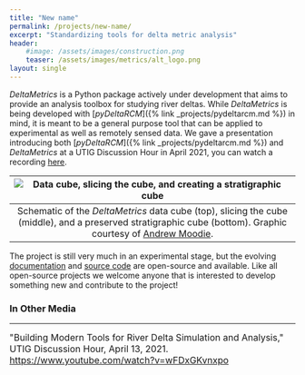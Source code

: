 ```yaml
---
title: "New name"
permalink: /projects/new-name/
excerpt: "Standardizing tools for delta metric analysis"
header:
    #image: /assets/images/construction.png
    teaser: /assets/images/metrics/alt_logo.png
layout: single
---
```


*DeltaMetrics* is a Python package actively under development that aims to
provide an analysis toolbox for studying river deltas.
While *DeltaMetrics* is being developed with
[*pyDeltaRCM*]({% link _projects/pydeltarcm.md %}) in mind, it is
meant to be a general purpose tool that can be applied to experimental as well
as remotely sensed data. We gave a presentation introducing both [*pyDeltaRCM*]({% link _projects/pydeltarcm.md %}) and *DeltaMetrics* at a UTIG Discussion Hour in April 2021, you can watch a recording [here](https://www.youtube.com/watch?v=wFDxGKvnxpo).

| ![Data cube, slicing the cube, and creating a stratigraphic cube](/assets/images/metrics/cube.png) |
|:--:|
| Schematic of the *DeltaMetrics* data cube (top), slicing the cube (middle), and a preserved stratigraphic cube (bottom). Graphic courtesy of [Andrew Moodie](https://andrewjmoodie.com/). |

The project is still very much in an experimental stage, but the evolving
[documentation](https://deltarcm.org/DeltaMetrics/) and
[source code](https://github.com/DeltaRCM/DeltaMetrics) are open-source and
available. Like all open-source projects we welcome anyone that is interested
to develop something new and contribute to the project!

### In Other Media
---

<font size="3">
"Building Modern Tools for River Delta Simulation and Analysis," UTIG Discussion Hour, April 13, 2021. <a href="https://www.youtube.com/watch?v=wFDxGKvnxpo">https://www.youtube.com/watch?v=wFDxGKvnxpo</a>
</font>
